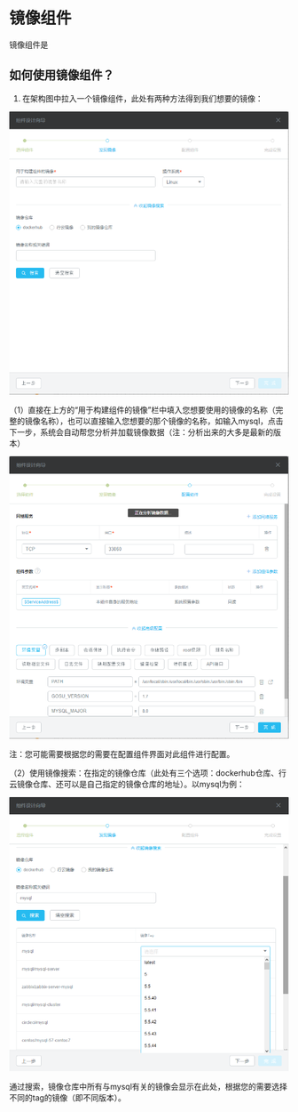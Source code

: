 # 镜像组件

镜像组件是

## 如何使用镜像组件？

1. 在架构图中拉入一个镜像组件，此处有两种方法得到我们想要的镜像：

![](/assets/import10.png)

（1）直接在上方的“用于构建组件的镜像”栏中填入您想要使用的镜像的名称（完整的镜像名称），也可以直接输入您想要的那个镜像的名称，如输入mysql，点击下一步，系统会自动帮您分析并加载镜像数据（注：分析出来的大多是最新的版本）

![](/assets/import11.png)

注：您可能需要根据您的需要在配置组件界面对此组件进行配置。

（2）使用镜像搜索：在指定的镜像仓库（此处有三个选项：dockerhub仓库、行云镜像仓库、还可以是自己指定的镜像仓库的地址）。以mysql为例：

![](/assets/import45.png)

通过搜索，镜像仓库中所有与mysql有关的镜像会显示在此处，根据您的需要选择不同的tag的镜像（即不同版本）。

